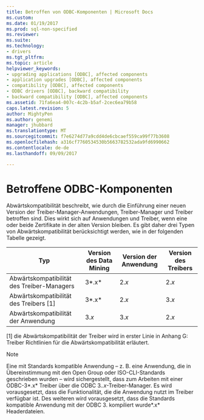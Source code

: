 ```yaml
---
title: Betroffen von ODBC-Komponenten | Microsoft Docs
ms.custom: 
ms.date: 01/19/2017
ms.prod: sql-non-specified
ms.reviewer: 
ms.suite: 
ms.technology:
- drivers
ms.tgt_pltfrm: 
ms.topic: article
helpviewer_keywords:
- upgrading applications [ODBC], affected components
- application upgrades [ODBC], affected components
- compatibility [ODBC], affected components
- ODBC drivers [ODBC], backward compatibility
- backward compatibility [ODBC], affected components
ms.assetid: 71fa6ea4-007c-4c2b-b5af-2cec6ea79b58
caps.latest.revision: 5
author: MightyPen
ms.author: genemi
manager: jhubbard
ms.translationtype: MT
ms.sourcegitcommit: f7e6274d77a9cdd4de6cbcaef559ca99f77b3608
ms.openlocfilehash: a316cf7760534530b5663782532ada9fd6990662
ms.contentlocale: de-de
ms.lasthandoff: 09/09/2017

---
```

# <a name="affected-odbc-components"></a>Betroffene ODBC-Komponenten
Abwärtskompatibilität beschreibt, wie durch die Einführung einer neuen Version der Treiber-Manager-Anwendungen, Treiber-Manager und Treiber betroffen sind. Dies wirkt sich auf Anwendungen und Treiber, wenn eine oder beide Zertifikate in der alten Version bleiben. Es gibt daher drei Typen von Abwärtskompatibilität berücksichtigt werden, wie in der folgenden Tabelle gezeigt.  
  
|Typ|Version des Data Mining|Version der Anwendung|Version des Treibers|  
|----------|-------------------|----------------------------|-----------------------|  
|Abwärtskompatibilität des Treiber-Managers|3*.x*|2.*x*|2.*x*|  
|Abwärtskompatibilität des Treibers [1]|3*.x*|2.*x*|3.*x*|  
|Abwärtskompatibilität der Anwendung|3.*x*|3.*x*|2.*x*|  
  
 [1] die Abwärtskompatibilität der Treiber wird in erster Linie in Anhang G: Treiber Richtlinien für die Abwärtskompatibilität erläutert.  
  
> [!NOTE]  
>  Eine mit Standards kompatible Anwendung – z. B. eine Anwendung, die in Übereinstimmung mit den Open Group oder ISO-CLI-Standards geschrieben wurden – wird sichergestellt, dass zum Arbeiten mit einer ODBC-3*.x* Treiber über die ODBC 3.*.x*-Treiber-Manager. Es wird vorausgesetzt, dass die Funktionalität, die die Anwendung nutzt im Treiber verfügbar ist. Des weiteren wird vorausgesetzt, dass die Standards kompatible Anwendung mit der ODBC 3. kompiliert wurde*.x* Headerdateien.
